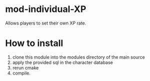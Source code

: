 # mod-individual-XP

Allows players to set their own XP rate.

# How to install

1) clone this module into the modules directory of the main source
2) apply the provided sql in the character database
3) rerun cmake
4) compile.

